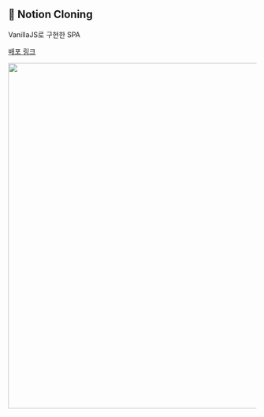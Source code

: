 ## 📒 Notion Cloning

VanillaJS로 구현한 SPA

[배포 링크](https://vanilla-js-notion-project.vercel.app/)

<img src='https://github.com/prgrms-fe-devcourse/FEDC4-5_Project_Notion_VanillaJS/assets/97094709/b98caaa6-ce45-4446-9f53-0783803f66df' width='700' />
